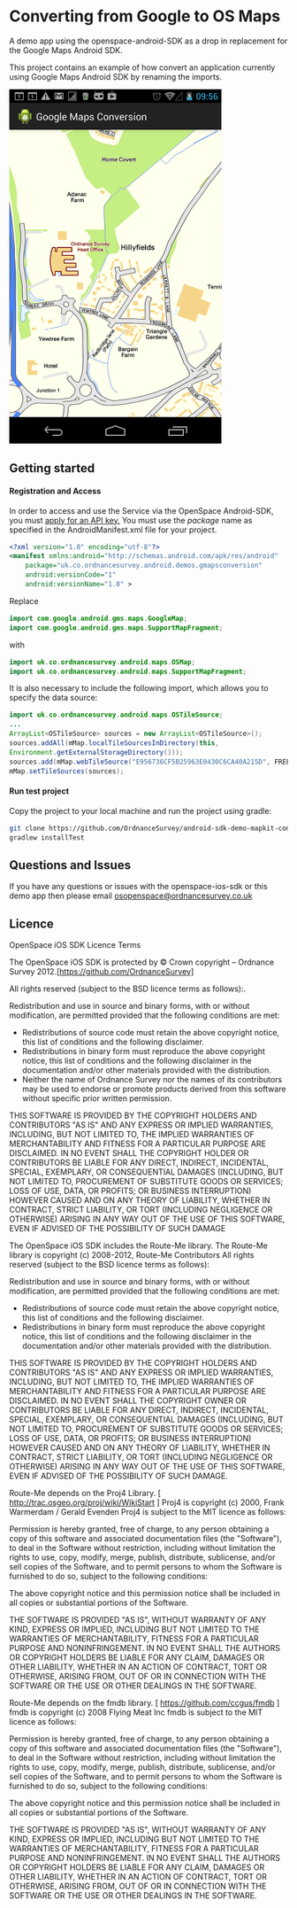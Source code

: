 Converting from Google to OS Maps
=================================

A demo app using the openspace-android-SDK as a drop in replacement for the Google Maps Android SDK.

This project contains an example of how convert an application currently using Google Maps Android SDK by renaming the imports.

![ScreenShot](https://github.com/OrdnanceSurvey/android-sdk-demo-google-maps-android-conversion/raw/master/screenshot-os.png "Screenshot of android-conversion OS app")

Getting started
---

#### Registration and Access ####
In order to access and use the Service via the OpenSpace Android-SDK, you must [apply for an API key.](https://github.com/OrdnanceSurvey/openspace-android-sdk#getting-started)
You must use the _package_ name as specified in the AndroidManifest.xml file for your project.
```XML
<?xml version="1.0" encoding="utf-8"?>
<manifest xmlns:android="http://schemas.android.com/apk/res/android"
    package="uk.co.ordnancesurvey.android.demos.gmapsconversion"
    android:versionCode="1"
    android:versionName="1.0" >
```    
Replace
```Java
import com.google.android.gms.maps.GoogleMap;
import com.google.android.gms.maps.SupportMapFragment;
```
with
```Java
import uk.co.ordnancesurvey.android.maps.OSMap;
import uk.co.ordnancesurvey.android.maps.SupportMapFragment;
```
It is also necessary to include the following import, which allows you to specify the data source:
```Java
import uk.co.ordnancesurvey.android.maps.OSTileSource;
...
ArrayList<OSTileSource> sources = new ArrayList<OSTileSource>();
sources.addAll(mMap.localTileSourcesInDirectory(this,
Environment.getExternalStorageDirectory()));
sources.add(mMap.webTileSource("E956736CF5B25963E0430C6CA40A215D", FREE_KEY, null));
mMap.setTileSources(sources);
```

#### Run test project ####

Copy the project to your local machine and run the project using gradle:

```bash
git clone https://github.com/OrdnanceSurvey/android-sdk-demo-mapkit-conversion.git
gradlew installTest
```

Questions and Issues
-------
If you have any questions or issues with the openspace-ios-sdk or this demo app then please email osopenspace@ordnancesurvey.co.uk


Licence
-------
OpenSpace iOS SDK Licence Terms

The OpenSpace iOS SDK is protected by © Crown copyright – Ordnance Survey 2012.[https://github.com/OrdnanceSurvey]

All rights reserved (subject to the BSD licence terms as follows):.

Redistribution and use in source and binary forms, with or without modification, are permitted provided that the following conditions are met:

- Redistributions of source code must retain the above copyright notice, this list of conditions and the following disclaimer.
- Redistributions in binary form must reproduce the above copyright notice, this list of conditions and the following disclaimer in the documentation and/or other materials provided with the distribution.
- Neither the name of Ordnance Survey nor the names of its contributors may be used to endorse or promote products derived from this software without specific prior written permission.

THIS SOFTWARE IS PROVIDED BY THE COPYRIGHT HOLDERS AND CONTRIBUTORS "AS IS" AND ANY EXPRESS OR IMPLIED WARRANTIES, INCLUDING, BUT NOT LIMITED TO, THE IMPLIED WARRANTIES OF MERCHANTABILITY AND FITNESS FOR A PARTICULAR PURPOSE ARE DISCLAIMED. IN NO EVENT SHALL THE COPYRIGHT HOLDER OR CONTRIBUTORS BE LIABLE FOR ANY DIRECT, INDIRECT, INCIDENTAL, SPECIAL, EXEMPLARY, OR CONSEQUENTIAL DAMAGES (INCLUDING, BUT NOT LIMITED TO, PROCUREMENT OF SUBSTITUTE GOODS OR SERVICES; LOSS OF USE, DATA, OR PROFITS; OR BUSINESS INTERRUPTION) HOWEVER CAUSED AND ON ANY THEORY OF LIABILITY, WHETHER IN CONTRACT, STRICT LIABILITY, OR TORT (INCLUDING NEGLIGENCE OR OTHERWISE) ARISING IN ANY WAY OUT OF THE USE OF THIS SOFTWARE, EVEN IF ADVISED OF THE POSSIBILITY OF SUCH DAMAGE


The OpenSpace iOS SDK includes the Route-Me library. 
The Route-Me library is copyright (c) 2008-2012, Route-Me Contributors
All rights reserved (subject to the BSD licence terms as follows):

Redistribution and use in source and binary forms, with or without modification, are permitted provided that the following conditions are met:

- Redistributions of source code must retain the above copyright notice, this list of conditions and the following disclaimer.
- Redistributions in binary form must reproduce the above copyright notice, this list of conditions and the following disclaimer in the documentation and/or other materials provided with the distribution.

THIS SOFTWARE IS PROVIDED BY THE COPYRIGHT HOLDERS AND CONTRIBUTORS "AS IS" AND ANY EXPRESS OR IMPLIED WARRANTIES, INCLUDING, BUT NOT LIMITED TO, THE IMPLIED WARRANTIES OF MERCHANTABILITY AND FITNESS FOR A PARTICULAR PURPOSE ARE DISCLAIMED. IN NO EVENT SHALL THE COPYRIGHT OWNER OR CONTRIBUTORS BE LIABLE FOR ANY DIRECT, INDIRECT, INCIDENTAL, SPECIAL, EXEMPLARY, OR CONSEQUENTIAL DAMAGES (INCLUDING, BUT NOT LIMITED TO, PROCUREMENT OF SUBSTITUTE GOODS OR SERVICES; LOSS OF USE, DATA, OR PROFITS; OR BUSINESS INTERRUPTION) HOWEVER CAUSED AND ON ANY THEORY OF LIABILITY, WHETHER IN CONTRACT, STRICT LIABILITY, OR TORT (INCLUDING NEGLIGENCE OR OTHERWISE) ARISING IN ANY WAY OUT OF THE USE OF THIS SOFTWARE, EVEN IF ADVISED OF THE POSSIBILITY OF SUCH DAMAGE.

Route-Me depends on the Proj4 Library. [ http://trac.osgeo.org/proj/wiki/WikiStart ]
Proj4 is copyright (c) 2000, Frank Warmerdam / Gerald Evenden
Proj4 is subject to the MIT licence as follows:

 Permission is hereby granted, free of charge, to any person obtaining a
 copy of this software and associated documentation files (the "Software"),
 to deal in the Software without restriction, including without limitation
 the rights to use, copy, modify, merge, publish, distribute, sublicense,
 and/or sell copies of the Software, and to permit persons to whom the
 Software is furnished to do so, subject to the following conditions:

 The above copyright notice and this permission notice shall be included
 in all copies or substantial portions of the Software.

 THE SOFTWARE IS PROVIDED "AS IS", WITHOUT WARRANTY OF ANY KIND, EXPRESS
 OR IMPLIED, INCLUDING BUT NOT LIMITED TO THE WARRANTIES OF MERCHANTABILITY,
 FITNESS FOR A PARTICULAR PURPOSE AND NONINFRINGEMENT. IN NO EVENT SHALL
 THE AUTHORS OR COPYRIGHT HOLDERS BE LIABLE FOR ANY CLAIM, DAMAGES OR OTHER
 LIABILITY, WHETHER IN AN ACTION OF CONTRACT, TORT OR OTHERWISE, ARISING
 FROM, OUT OF OR IN CONNECTION WITH THE SOFTWARE OR THE USE OR OTHER
 DEALINGS IN THE SOFTWARE.

Route-Me depends on the fmdb library. [ https://github.com/ccgus/fmdb ]
fmdb is copyright (c) 2008 Flying Meat Inc 
fmdb is subject to the MIT licence as follows:

Permission is hereby granted, free of charge, to any person obtaining a copy
of this software and associated documentation files (the "Software"), to deal
in the Software without restriction, including without limitation the rights
to use, copy, modify, merge, publish, distribute, sublicense, and/or sell
copies of the Software, and to permit persons to whom the Software is
furnished to do so, subject to the following conditions:

The above copyright notice and this permission notice shall be included in
all copies or substantial portions of the Software.

THE SOFTWARE IS PROVIDED "AS IS", WITHOUT WARRANTY OF ANY KIND, EXPRESS OR
IMPLIED, INCLUDING BUT NOT LIMITED TO THE WARRANTIES OF MERCHANTABILITY,
FITNESS FOR A PARTICULAR PURPOSE AND NONINFRINGEMENT. IN NO EVENT SHALL THE
AUTHORS OR COPYRIGHT HOLDERS BE LIABLE FOR ANY CLAIM, DAMAGES OR OTHER
LIABILITY, WHETHER IN AN ACTION OF CONTRACT, TORT OR OTHERWISE, ARISING FROM,
OUT OF OR IN CONNECTION WITH THE SOFTWARE OR THE USE OR OTHER DEALINGS IN THE
SOFTWARE.
